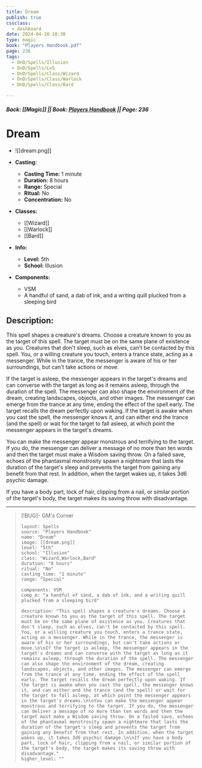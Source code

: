 ```yaml
---
title: Dream
publish: true
cssclass:
  - dashboard
date: 2024-04-20 18:30
type: magic
book: "Players Handbook.pdf"
page: 236
tags:
  - DnD/Spells/Illusion
  - DnD/Spells/Lv5
  - DnD/Spells/Class/Wizard
  - DnD/Spells/Class/Warlock
  - DnD/Spells/Class/Bard

---
```


##### Back: [[Magic]] || Book: [Players Handbook](https://drive.google.com/drive/folders/1O5bhpYizcIT5xxAoLOuzCRht_PVS7VSG?usp=sharing) || Page: 236

# Dream
- ![[dream.png]]
- **Casting:**
    - **Casting Time:** 1 minute
    - **Duration:** 8 hours
    - **Range:** Special
    - **Ritual:** No
    - **Concentration:** No
- **Classes:**
    - [[Wizard]]
    - [[Warlock]]
    - [[Bard]]

- **Info:**
    - **Level:** 5th
    - **School:** Illusion
- **Components:**
    - VSM
    - A handful of sand, a dab of ink, and a writing quill plucked from a sleeping bird

## Description:
This spell shapes a creature's dreams. Choose a creature known to you as the target of this spell. The target must be on the same plane of existence as you. Creatures that don't sleep, such as elves, can't be contacted by this spell. You, or a willing creature you touch, enters a trance state, acting as a messenger. While in the trance, the messenger is aware of his or her surroundings, but can't take actions or move.

If the target is asleep, the messenger appears in the target's dreams and can converse with the target as long as it remains asleep, through the duration of the spell. The messenger can also shape the environment of the dream, creating landscapes, objects, and other images. The messenger can emerge from the trance at any time, ending the effect of the spell early. The target recalls the dream perfectly upon waking. If the target is awake when you cast the spell, the messenger knows it, and can either end the trance (and the spell) or wait for the target to fall asleep, at which point the messenger appears in the target's dreams.

You can make the messenger appear monstrous and terrifying to the target. If you do, the messenger can deliver a message of no more than ten words and then the target must make a Wisdom saving throw. On a failed save, echoes of the phantasmal monstrosity spawn a nightmare that lasts the duration of the target's sleep and prevents the target from gaining any benefit from that rest. In addition, when the target wakes up, it takes 3d6 psychic damage.

If you have a body part, lock of hair, clipping from a nail, or similar portion of the target's body, the target makes its saving throw with disadvantage.



---

> [!BUG]- GM's Corner
>
> ```statblock
> layout: Spells
> source: "Players Handbook"
> name: "Dream"
> image: [[dream.png]]
> level: "5th"
> school: "Illusion"
> class: "Wizard,Warlock,Bard"
> duration: "8 hours"
> ritual: "No"
> casting_time: "1 minute"
> range: "Special"
>
> components: VSM
> comp_m: "a handful of sand, a dab of ink, and a writing quill plucked from a sleeping bird"
>
> description: "This spell shapes a creature's dreams. Choose a creature known to you as the target of this spell. The target must be on the same plane of existence as you. Creatures that don't sleep, such as elves, can't be contacted by this spell. You, or a willing creature you touch, enters a trance state, acting as a messenger. While in the trance, the messenger is aware of his or her surroundings, but can't take actions or move.\n\nIf the target is asleep, the messenger appears in the target's dreams and can converse with the target as long as it remains asleep, through the duration of the spell. The messenger can also shape the environment of the dream, creating landscapes, objects, and other images. The messenger can emerge from the trance at any time, ending the effect of the spell early. The target recalls the dream perfectly upon waking. If the target is awake when you cast the spell, the messenger knows it, and can either end the trance (and the spell) or wait for the target to fall asleep, at which point the messenger appears in the target's dreams.\n\nYou can make the messenger appear monstrous and terrifying to the target. If you do, the messenger can deliver a message of no more than ten words and then the target must make a Wisdom saving throw. On a failed save, echoes of the phantasmal monstrosity spawn a nightmare that lasts the duration of the target's sleep and prevents the target from gaining any benefit from that rest. In addition, when the target wakes up, it takes 3d6 psychic damage.\n\nIf you have a body part, lock of hair, clipping from a nail, or similar portion of the target's body, the target makes its saving throw with disadvantage."
> higher_level: ""
> ```
